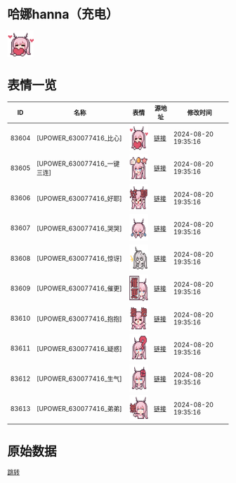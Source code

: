 # 哈娜hanna（充电）

<img src="./cover.png" height="60" alt="cover" />

# 表情一览

|ID|名称|表情|源地址|修改时间|
|----|----|----|----|----|
|83604|[UPOWER_630077416_比心]|<img src="./pic/083604_%5BUPOWER_630077416_比心%5D.png" height="60" alt="比心"/>|[链接](https://i0.hdslb.com/bfs/garb/e4ed47b94d1f798823c9bdfeb0944ed22910279e.png)|2024-08-20 19:35:16|
|83605|[UPOWER_630077416_一键三连]|<img src="./pic/083605_%5BUPOWER_630077416_一键三连%5D.png" height="60" alt="一键三连"/>|[链接](https://i0.hdslb.com/bfs/garb/456e1466d0a042f0890d3b2985cb737f4e7d43ec.png)|2024-08-20 19:35:16|
|83606|[UPOWER_630077416_好耶]|<img src="./pic/083606_%5BUPOWER_630077416_好耶%5D.png" height="60" alt="好耶"/>|[链接](https://i0.hdslb.com/bfs/garb/d6d404fb48075ac7f60c6cd791994249dbfa87a4.png)|2024-08-20 19:35:16|
|83607|[UPOWER_630077416_哭哭]|<img src="./pic/083607_%5BUPOWER_630077416_哭哭%5D.png" height="60" alt="哭哭"/>|[链接](https://i0.hdslb.com/bfs/garb/1038eca06797a3375e77aa535c70199f8943acf6.png)|2024-08-20 19:35:16|
|83608|[UPOWER_630077416_惊讶]|<img src="./pic/083608_%5BUPOWER_630077416_惊讶%5D.png" height="60" alt="惊讶"/>|[链接](https://i0.hdslb.com/bfs/garb/463c3e2a9a33e228dd0fb599360e1b12fe507d6b.png)|2024-08-20 19:35:16|
|83609|[UPOWER_630077416_催更]|<img src="./pic/083609_%5BUPOWER_630077416_催更%5D.png" height="60" alt="催更"/>|[链接](https://i0.hdslb.com/bfs/garb/d00b86a496370f7f1a4ee2f7771f0ac7cf35d5c5.png)|2024-08-20 19:35:16|
|83610|[UPOWER_630077416_抱抱]|<img src="./pic/083610_%5BUPOWER_630077416_抱抱%5D.png" height="60" alt="抱抱"/>|[链接](https://i0.hdslb.com/bfs/garb/9d903e9ac7fa84c5ac9a8ac969f912138a793964.png)|2024-08-20 19:35:16|
|83611|[UPOWER_630077416_疑惑]|<img src="./pic/083611_%5BUPOWER_630077416_疑惑%5D.png" height="60" alt="疑惑"/>|[链接](https://i0.hdslb.com/bfs/garb/939baa2a421753d71c61959bba4a43b2b1fc0226.png)|2024-08-20 19:35:16|
|83612|[UPOWER_630077416_生气]|<img src="./pic/083612_%5BUPOWER_630077416_生气%5D.png" height="60" alt="生气"/>|[链接](https://i0.hdslb.com/bfs/garb/847350aa3aea6a07f802c1f9718ed30238238c6b.png)|2024-08-20 19:35:16|
|83613|[UPOWER_630077416_弟弟]|<img src="./pic/083613_%5BUPOWER_630077416_弟弟%5D.png" height="60" alt="弟弟"/>|[链接](https://i0.hdslb.com/bfs/garb/bd9c5f4d835fc145d354eb6e4525c946d380a4ff.png)|2024-08-20 19:35:16|

# 原始数据

[跳转](./raw.json)

